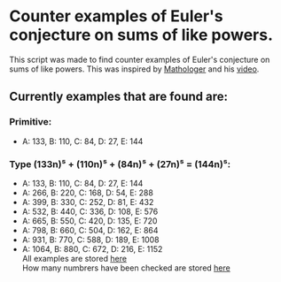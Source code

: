 # Counter examples of Euler's conjecture on sums of like powers.   
This script was made to find counter examples of Euler's conjecture on sums of like powers. This was inspired by [Mathologer](https://www.youtube.com/c/Mathologer) and his [video](https://www.youtube.com/watch?v=AO-W5aEJ3Wg&t=1161s).
## Currently examples that are found are:  
### Primitive:   
* A: 133, B: 110, C: 84, D: 27, E: 144
### Type (133n)⁵ + (110n)⁵ + (84n)⁵ + (27n)⁵ = (144n)⁵:   
* A: 133, B: 110, C: 84, D: 27, E: 144
* A: 266, B: 220, C: 168, D: 54, E: 288
* A: 399, B: 330, C: 252, D: 81, E: 432
* A: 532, B: 440, C: 336, D: 108, E: 576
* A: 665, B: 550, C: 420, D: 135, E: 720
* A: 798, B: 660, C: 504, D: 162, E: 864
* A: 931, B: 770, C: 588, D: 189, E: 1008
* A: 1064, B: 880, C: 672, D: 216, E: 1152     
All examples are stored [here](https://github.com/Kirill-iceland/counter_examples/blob/master/data/pow5.json)  
How many numbrers have been checked are stored [here](https://github.com/Kirill-iceland/counter_examples/blob/master/data/info_pow5.json)

